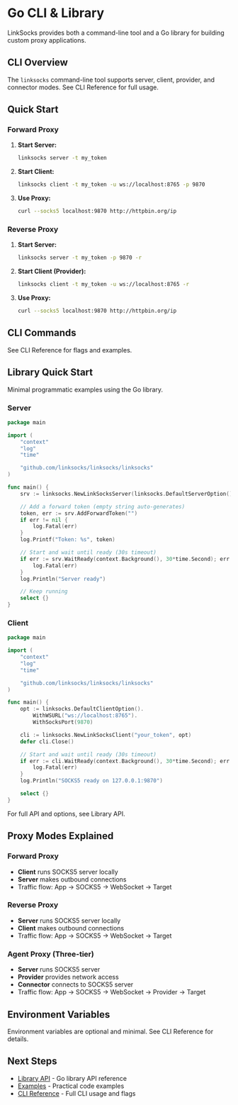 # Go CLI & Library

LinkSocks provides both a command-line tool and a Go library for building custom proxy applications.

## CLI Overview

The `linksocks` command-line tool supports server, client, provider, and connector modes. See CLI Reference for full usage.

## Quick Start

### Forward Proxy

1. **Start Server:**
   ```bash
   linksocks server -t my_token
   ```

2. **Start Client:**
   ```bash
   linksocks client -t my_token -u ws://localhost:8765 -p 9870
   ```

3. **Use Proxy:**
   ```bash
   curl --socks5 localhost:9870 http://httpbin.org/ip
   ```

### Reverse Proxy

1. **Start Server:**
   ```bash
   linksocks server -t my_token -p 9870 -r
   ```

2. **Start Client (Provider):**
   ```bash
   linksocks client -t my_token -u ws://localhost:8765 -r
   ```

3. **Use Proxy:**
   ```bash
   curl --socks5 localhost:9870 http://httpbin.org/ip
   ```

## CLI Commands

See CLI Reference for flags and examples.

## Library Quick Start

Minimal programmatic examples using the Go library.

### Server

```go
package main

import (
    "context"
    "log"
    "time"

    "github.com/linksocks/linksocks/linksocks"
)

func main() {
    srv := linksocks.NewLinkSocksServer(linksocks.DefaultServerOption())

    // Add a forward token (empty string auto-generates)
    token, err := srv.AddForwardToken("")
    if err != nil {
        log.Fatal(err)
    }
    log.Printf("Token: %s", token)

    // Start and wait until ready (30s timeout)
    if err := srv.WaitReady(context.Background(), 30*time.Second); err != nil {
        log.Fatal(err)
    }
    log.Println("Server ready")

    // Keep running
    select {}
}
```

### Client

```go
package main

import (
    "context"
    "log"
    "time"

    "github.com/linksocks/linksocks/linksocks"
)

func main() {
    opt := linksocks.DefaultClientOption().
        WithWSURL("ws://localhost:8765").
        WithSocksPort(9870)

    cli := linksocks.NewLinkSocksClient("your_token", opt)
    defer cli.Close()

    // Start and wait until ready (30s timeout)
    if err := cli.WaitReady(context.Background(), 30*time.Second); err != nil {
        log.Fatal(err)
    }
    log.Println("SOCKS5 ready on 127.0.0.1:9870")

    select {}
}
```

For full API and options, see Library API.

## Proxy Modes Explained

### Forward Proxy
- **Client** runs SOCKS5 server locally
- **Server** makes outbound connections
- Traffic flow: App → SOCKS5 → WebSocket → Target

### Reverse Proxy  
- **Server** runs SOCKS5 server locally
- **Client** makes outbound connections
- Traffic flow: App → SOCKS5 → WebSocket → Target

### Agent Proxy (Three-tier)
- **Server** runs SOCKS5 server
- **Provider** provides network access
- **Connector** connects to SOCKS5 server
- Traffic flow: App → SOCKS5 → WebSocket → Provider → Target

## Environment Variables

Environment variables are optional and minimal. See CLI Reference for details.

## Next Steps

- [Library API](./library.md) - Go library API reference
- [Examples](./examples.md) - Practical code examples
- [CLI Reference](./cli.md) - Full CLI usage and flags